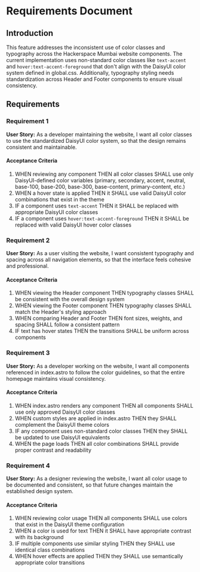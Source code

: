 # Requirements Document

## Introduction

This feature addresses the inconsistent use of color classes and typography across the Hackerspace Mumbai website components. The current implementation uses non-standard color classes like `text-accent` and `hover:text-accent-foreground` that don't align with the DaisyUI color system defined in global.css. Additionally, typography styling needs standardization across Header and Footer components to ensure visual consistency.

## Requirements

### Requirement 1

**User Story:** As a developer maintaining the website, I want all color classes to use the standardized DaisyUI color system, so that the design remains consistent and maintainable.

#### Acceptance Criteria

1. WHEN reviewing any component THEN all color classes SHALL use only DaisyUI-defined color variables (primary, secondary, accent, neutral, base-100, base-200, base-300, base-content, primary-content, etc.)
2. WHEN a hover state is applied THEN it SHALL use valid DaisyUI color combinations that exist in the theme
3. IF a component uses `text-accent` THEN it SHALL be replaced with appropriate DaisyUI color classes
4. IF a component uses `hover:text-accent-foreground` THEN it SHALL be replaced with valid DaisyUI hover color classes

### Requirement 2

**User Story:** As a user visiting the website, I want consistent typography and spacing across all navigation elements, so that the interface feels cohesive and professional.

#### Acceptance Criteria

1. WHEN viewing the Header component THEN typography classes SHALL be consistent with the overall design system
2. WHEN viewing the Footer component THEN typography classes SHALL match the Header's styling approach
3. WHEN comparing Header and Footer THEN font sizes, weights, and spacing SHALL follow a consistent pattern
4. IF text has hover states THEN the transitions SHALL be uniform across components

### Requirement 3

**User Story:** As a developer working on the website, I want all components referenced in index.astro to follow the color guidelines, so that the entire homepage maintains visual consistency.

#### Acceptance Criteria

1. WHEN index.astro renders any component THEN all components SHALL use only approved DaisyUI color classes
2. WHEN custom styles are applied in index.astro THEN they SHALL complement the DaisyUI theme colors
3. IF any component uses non-standard color classes THEN they SHALL be updated to use DaisyUI equivalents
4. WHEN the page loads THEN all color combinations SHALL provide proper contrast and readability

### Requirement 4

**User Story:** As a designer reviewing the website, I want all color usage to be documented and consistent, so that future changes maintain the established design system.

#### Acceptance Criteria

1. WHEN reviewing color usage THEN all components SHALL use colors that exist in the DaisyUI theme configuration
2. WHEN a color is used for text THEN it SHALL have appropriate contrast with its background
3. IF multiple components use similar styling THEN they SHALL use identical class combinations
4. WHEN hover effects are applied THEN they SHALL use semantically appropriate color transitions